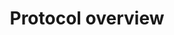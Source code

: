 ---
title: Protocol overview
position_number: 1.0
parameters:
  - name:
    content:
content_markdown: |-
  The websocket feed uses a bidirectional protocol, which encodes all messages as JSON objects. All messages have a type attribute that can be used to handle the message appropriately.<br/>
  Please note that new message types can be added at any point in time. Clients are expected to ignore messages they do not support.<br/>
  
  The websocket feed provides real-time market data updates for orders and trades.<br/>
   {: .info }
  
left_code_blocks:
  - code_block:
      wss://ws-feed.powx.com
    title: WSS
    language: javascript
right_code_blocks:
  - code_block:
    title:
    language:
---
